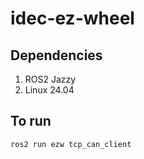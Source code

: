 # idec-ez-wheel

## Dependencies
1. ROS2 Jazzy
2. Linux 24.04


## To run
```
ros2 run ezw tcp_can_client
```